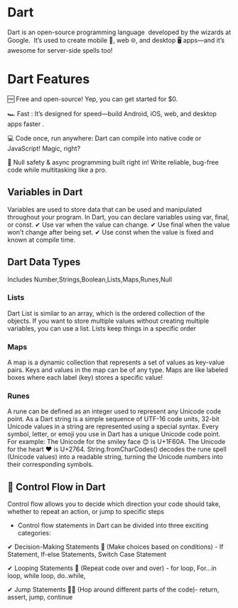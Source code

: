 # Dart
Dart is an open-source programming language  developed by the wizards at Google.  It’s used to create mobile 📱, web 🌐, and desktop 🖥 apps—and it’s awesome for server-side spells too! 
# Dart Features
🆓 Free and open-source! Yep, you can get started for $0.

🏎 Fast : It’s designed for speed—build Android, iOS, web, and desktop apps faster .

💻 Code once, run anywhere: Dart can compile into native code or JavaScript! Magic, right?

🚀 Null safety & async programming built right in! Write reliable, bug-free code while multitasking like a pro.


## Variables in Dart
Variables are used to store data that can be used and manipulated throughout your program. In Dart, you can declare variables using var, final, or const.
✔ Use var when the value can change.
✔ Use final when the value won't change after being set.
✔ Use const when the value is fixed and known at compile time.

## Dart Data Types
Includes Number,Strings,Boolean,Lists,Maps,Runes,Null
### Lists
Dart List is similar to an array, which is the ordered collection of the objects. If you want to store multiple values without creating multiple variables, you can use a list.
Lists keep things in a specific order

### Maps
A map is a dynamic collection that represents a set of values ​as key-value pairs. Keys and values ​in the map can be of any type. Maps are like labeled boxes where each label (key) stores a specific value!

### Runes
A rune can be defined as an integer used to represent any Unicode code point. As a Dart string is a simple sequence of UTF-16 code units, 32-bit Unicode values in a string are represented using a special syntax.
Every symbol, letter, or emoji you use in Dart has a unique Unicode code point. For example:
The Unicode for the smiley face 😊 is U+1F60A.
The Unicode for the heart ❤️ is U+2764.
String.fromCharCodes() decodes the rune spell (Unicode values) into a readable string, turning the Unicode numbers into their corresponding symbols.

## 🌟 Control Flow in Dart
 Control flow allows you to decide which direction your code should take, whether to repeat an action, or jump to specific steps
 - Control flow statements in Dart can be divided into three exciting categories:

 ✔ Decision-Making Statements 🧠 (Make choices based on conditions) - If Statement, If-else Statements, Switch Case Statement

 ✔ Looping Statements 🔄 (Repeat code over and over) - for loop, For...in loop, while loop, do..while, 

 ✔ Jump Statements 🏃‍♂️ (Hop around different parts of the code)- return, assert, jump, continue
